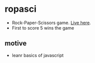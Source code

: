 # ropasci
- Rock-Paper-Scissors game. [Live here](https://nirvaanbal.github.io/ropasci).
- First to score 5 wins the game

## motive
- leanr basics of javascript
